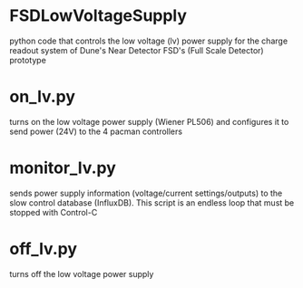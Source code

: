 # FSDLowVoltageSupply
python code that controls the low voltage (lv) power supply for the charge readout system of Dune's Near Detector FSD's (Full Scale Detector) prototype

# on_lv.py 
  turns on the low voltage power supply (Wiener PL506) and configures it to send power (24V) to the 4 pacman controllers

# monitor_lv.py 
  sends power supply information (voltage/current settings/outputs) to the slow control database (InfluxDB). This script is an endless loop that must be stopped with Control-C

# off_lv.py 
  turns off the low voltage power supply 
